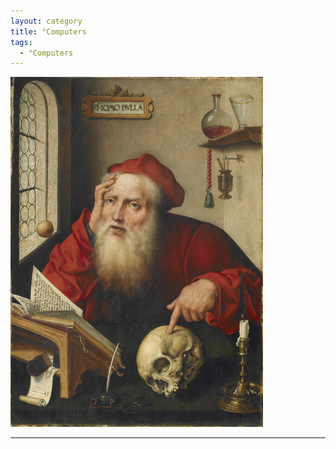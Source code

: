 ```yaml
---
layout: category
title: °Computers
tags:
  - °Computers
---
```


<img alt="Joos van Cleve - Saint Jerome in His Study (Princeton Art Museum, c. 1528)" title="Science bottles in the background, God on my mind." src="https://raw.githubusercontent.com/VanitasVanitatum/VanitasVanitatum.github.io/master/images/Computers.png"/>

___

